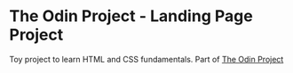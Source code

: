 # The Odin Project - Landing Page Project

Toy project to learn HTML and CSS fundamentals. Part of [The Odin Project](https://theodinproject.com)
